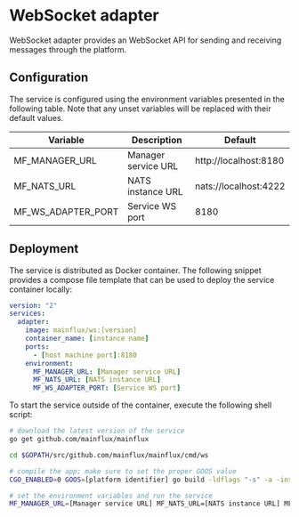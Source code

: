 # WebSocket adapter

WebSocket adapter provides an WebSocket API for sending and receiving messages through the platform.

## Configuration

The service is configured using the environment variables presented in the
following table. Note that any unset variables will be replaced with their
default values.

| Variable             | Description         | Default               |
|----------------------|---------------------|-----------------------|
| MF_MANAGER_URL       | Manager service URL | http://localhost:8180 |
| MF_NATS_URL          | NATS instance URL   | nats://localhost:4222 |
| MF_WS_ADAPTER_PORT   | Service WS port     | 8180                  |

## Deployment

The service is distributed as Docker container. The following snippet provides
a compose file template that can be used to deploy the service container locally:

```yaml
version: "2"
services:
  adapter:
    image: mainflux/ws:[version]
    container_name: [instance name]
    ports:
      - [host machine port]:8180
    environment:
      MF_MANAGER_URL: [Manager service URL]
      MF_NATS_URL: [NATS instance URL]
      MF_WS_ADAPTER_PORT: [Service WS port]
```

To start the service outside of the container, execute the following shell script:

```bash
# download the latest version of the service
go get github.com/mainflux/mainflux

cd $GOPATH/src/github.com/mainflux/mainflux/cmd/ws

# compile the app; make sure to set the proper GOOS value
CGO_ENABLED=0 GOOS=[platform identifier] go build -ldflags "-s" -a -installsuffix cgo -o app

# set the environment variables and run the service
MF_MANAGER_URL=[Manager service URL] MF_NATS_URL=[NATS instance URL] MF_WS_ADAPTER_PORT=[Service WS port] app
```